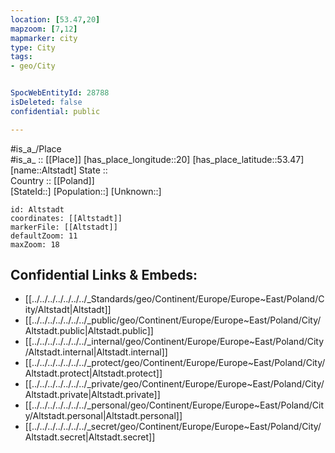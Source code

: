 ```yaml
---
location: [53.47,20] 
mapzoom: [7,12] 
mapmarker: city 
type: City
tags:
- geo/City


SpocWebEntityId: 28788
isDeleted: false
confidential: public

---
```

#is_a_/Place  
#is_a_ :: [[Place]] 
[has_place_longitude::20] 
[has_place_latitude::53.47] 
[name::Altstadt] 
State ::  
Country :: [[Poland]]  
[StateId::] 
[Population::] 
[Unknown::] 


```leaflet
id: Altstadt
coordinates: [[Altstadt]] 
markerFile: [[Altstadt]] 
defaultZoom: 11 
maxZoom: 18
```


## Confidential Links & Embeds: 
- [[../../../../../../../_Standards/geo/Continent/Europe/Europe~East/Poland/City/Altstadt|Altstadt]] 
- [[../../../../../../../_public/geo/Continent/Europe/Europe~East/Poland/City/Altstadt.public|Altstadt.public]] 
- [[../../../../../../../_internal/geo/Continent/Europe/Europe~East/Poland/City/Altstadt.internal|Altstadt.internal]] 
- [[../../../../../../../_protect/geo/Continent/Europe/Europe~East/Poland/City/Altstadt.protect|Altstadt.protect]] 
- [[../../../../../../../_private/geo/Continent/Europe/Europe~East/Poland/City/Altstadt.private|Altstadt.private]] 
- [[../../../../../../../_personal/geo/Continent/Europe/Europe~East/Poland/City/Altstadt.personal|Altstadt.personal]] 
- [[../../../../../../../_secret/geo/Continent/Europe/Europe~East/Poland/City/Altstadt.secret|Altstadt.secret]] 

